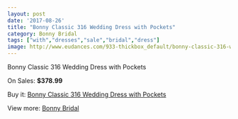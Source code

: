 ```yaml
---
layout: post
date: '2017-08-26'
title: "Bonny Classic 316 Wedding Dress with Pockets"
category: Bonny Bridal
tags: ["with","dresses","sale","bridal","dress"]
image: http://www.eudances.com/933-thickbox_default/bonny-classic-316-wedding-dress-with-pockets.jpg
---
```

Bonny Classic 316 Wedding Dress with Pockets

On Sales: **$378.99**
<a href="https://www.eudances.com/en/bonny-bridal/327-bonny-classic-316-wedding-dress-with-pockets.html"><amp-img layout="responsive" width="600" height="600" src="//www.eudances.com/933-thickbox_default/bonny-classic-316-wedding-dress-with-pockets.jpg" alt="Bonny Classic 316 Wedding Dress with Pockets 0" /></a>
<a href="https://www.eudances.com/en/bonny-bridal/327-bonny-classic-316-wedding-dress-with-pockets.html"><amp-img layout="responsive" width="600" height="600" src="//www.eudances.com/934-thickbox_default/bonny-classic-316-wedding-dress-with-pockets.jpg" alt="Bonny Classic 316 Wedding Dress with Pockets 1" /></a>

Buy it: [Bonny Classic 316 Wedding Dress with Pockets](https://www.eudances.com/en/bonny-bridal/327-bonny-classic-316-wedding-dress-with-pockets.html "Bonny Classic 316 Wedding Dress with Pockets")

View more: [Bonny Bridal](https://www.eudances.com/en/3-bonny-bridal "Bonny Bridal")